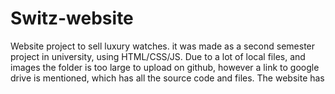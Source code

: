 # Switz-website
Website project to sell luxury watches. it was made as a second semester project in university, using HTML/CSS/JS. Due to a lot of local files, and images the folder is too large to upload on github, however a link to google drive is mentioned, which has all the source code and files.
The website has 
